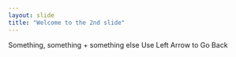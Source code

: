 ```yaml
---
layout: slide
title: "Welcome to the 2nd slide"
---
```

Something, something + something else
Use Left Arrow to Go Back
